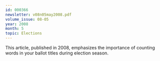 ```yaml
---
id: 000366
newsletter: v08n05may2008.pdf
volume_issue: 08-05
year: 2008
month: 5
topic: Elections
---
```


This article, published in 2008, emphasizes the importance of counting words in your ballot titles during election season.
